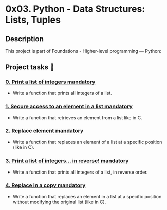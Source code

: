 # 0x03. Python - Data Structures: Lists, Tuples
## Description
 This project is part of Foundations - Higher-level programming ― Python:
## Project tasks :wrench:

### [0. Print a list of integers mandatory](./0-print_list_integer.py) 
* Write a function that prints all integers of a list.
### [1. Secure access to an element in a list mandatory](./1-element_at.py) 
* Write a function that retrieves an element from a list like in C.
### [2. Replace element mandatory](./2-replace_in_list.py) 
* Write a function that replaces an element of a list at a specific position (like in C).
### [3. Print a list of integers... in reverse! mandatory](./3-print_reversed_list_integer.py) 
* Write a function that prints all integers of a list, in reverse order.
### [4. Replace in a copy mandatory](./4-new_in_list.py) 
* Write a function that replaces an element in a list at a specific position without modifying the original list (like in C).
